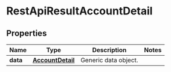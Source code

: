 
# RestApiResultAccountDetail

## Properties
Name | Type | Description | Notes
------------ | ------------- | ------------- | -------------
**data** | [**AccountDetail**](AccountDetail.md) | Generic data object. | 



